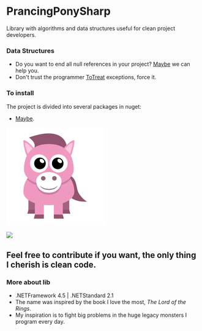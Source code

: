 # PrancingPonySharp
 Library with algorithms and data structures useful for clean project developers.
 
 ### Data Structures
 * Do you want to end all null references in your project? [Maybe](PrancingPonySharp.Maybe/README.md) we can help you.
 * Don't trust the programmer [ToTreat](PrancingPonySharp.ToTreat/README.md) exceptions, force it.

### To install
The project is divided into several packages in nuget: 
* [Maybe](https://www.nuget.org/packages/PrancingPonySharp.Maybe).

![pony](PrancingPonySharp.Maybe/Images/pony-icon.png)

<a href="https://www.nuget.org/packages?q=PrancingPonySharp"> <img src="https://img.shields.io/badge/NuGet-004880?style=for-the-badge&logo=nuget&logoColor=white" /> </a> 
## Feel free to contribute if you want, the only thing I cherish is clean code.

### More about lib
* .NETFramework 4.5 | .NETStandard 2.1
* The name was inspired by the book I love the most, _The Lord of the Rings_.      
* My inspiration is to fight big problems in the huge legacy monsters I program every day.     

